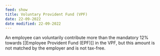 ```yaml
---
feed: show
title: Voluntary Provident Fund (VPF)
date: 22-09-2022
date modified: 22-09-2022
---
```


An employee can voluntarily contribute more than the mandatory 12% towards [[Employee Provident Fund (EPF)]] in the VPF, but this amount is not matched by the employer and is not tax-free.